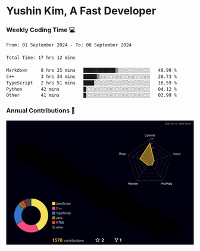 # Yushin Kim, A Fast Developer

### Weekly Coding Time 💻

<!--START_SECTION:waka-->

```txt
From: 01 September 2024 - To: 08 September 2024

Total Time: 17 hrs 12 mins

Markdown     8 hrs 25 mins   ████████████▒░░░░░░░░░░░░   48.99 %
C++          3 hrs 34 mins   █████▒░░░░░░░░░░░░░░░░░░░   20.73 %
TypeScript   2 hrs 51 mins   ████░░░░░░░░░░░░░░░░░░░░░   16.59 %
Python       42 mins         █░░░░░░░░░░░░░░░░░░░░░░░░   04.12 %
Other        41 mins         █░░░░░░░░░░░░░░░░░░░░░░░░   03.99 %
```

<!--END_SECTION:waka-->

### Annual Contributions 🏃

![](./profile-3d-contrib/profile-night-rainbow.svg)
